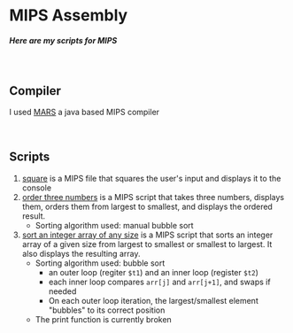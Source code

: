 # MIPS Assembly
##### Here are my scripts for MIPS

<br>

## Compiler
I used [MARS](https://dpetersanderson.github.io/download.html) a java based MIPS compiler

<br>

## Scripts
1. [square](square.asm) is a MIPS file that squares the user's input and displays it to the console
2. [order three numbers](order_three_numbers.asm) is a MIPS script that takes three numbers, displays them, orders them from largest to smallest, and displays the ordered result.
    - Sorting algorithm used: manual bubble sort
3. [sort an integer array of any size](sort_int_array.asm) is a MIPS script that sorts an integer array of a given size from largest to smallest or smallest to largest. It also displays the resulting array.
    - Sorting algorithm used: bubble sort
        - an outer loop (regiter `$t1`) and an inner loop (register `$t2`)
        - each inner loop compares `arr[j]` and `arr[j+1]`, and swaps if needed
        - On each outer loop iteration, the largest/smallest element "bubbles" to its correct position
    - The print function is currently broken
